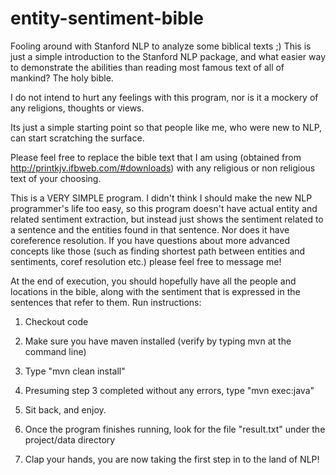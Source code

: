 entity-sentiment-bible
======================

Fooling around with Stanford NLP to analyze some biblical texts ;)
This is just a simple introduction to the Stanford NLP package, and what easier way to demonstrate the abilities than reading most famous text of all of mankind? The holy bible.

I do not intend to hurt any feelings with this program, nor is it a mockery of any religions, thoughts or views.

Its just a simple starting point so that people like me, who were new to NLP, can start scratching the surface.

Please feel free to replace the bible text that I am using (obtained from http://printkjv.ifbweb.com/#downloads) with any religious or non religious text of your choosing.

This is a VERY SIMPLE program. I didn't think I should make the new NLP programmer's life too easy, so this program doesn't have actual entity and related sentiment extraction, but instead just shows the sentiment related to a sentence and the entities found in that sentence.
Nor does it have coreference resolution.
If you have questions about more advanced concepts like those (such as finding shortest path between entities and sentiments, coref resolution etc.) please feel free to message me!

At the end of execution, you should hopefully have all the people and locations in the bible, along with the sentiment that is expressed in the sentences that refer to them.
Run instructions:
1. Checkout code  

2. Make sure you have maven installed (verify by typing mvn at the command line)  

3. Type "mvn clean install"  

4. Presuming step 3 completed without any errors, type "mvn exec:java"  

5. Sit back, and enjoy.  

6. Once the program finishes running, look for the file "result.txt" under the project/data directory  

7. Clap your hands, you are now taking the first step in to the land of NLP!  

